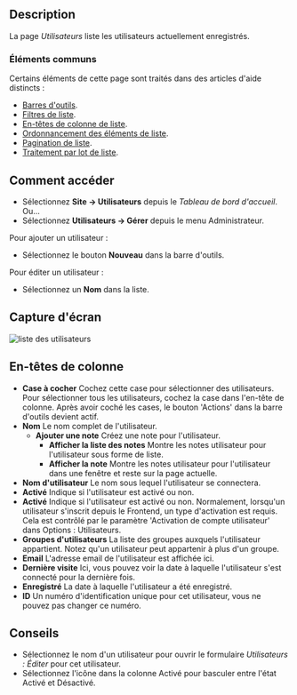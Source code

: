 <!-- Filename: Help4.x:Users / Display title: Utilisateurs -->

## Description

La page *Utilisateurs* liste les utilisateurs actuellement enregistrés.

### Éléments communs

Certains éléments de cette page sont traités dans des articles d'aide distincts :

* [Barres d'outils](jdocmanual?article=help/common-elements/toolbars).
* [Filtres de liste](jdocmanual?article=help/common-elements/list-filters).
* [En-têtes de colonne de liste](jdocmanual?article=help/common-elements/list-column-headers).
* [Ordonnancement des éléments de liste](jdocmanual?article=help/common-elements/list-ordering).
* [Pagination de liste](jdocmanual?article=help/common-elements/list-pagination).
* [Traitement par lot de liste](jdocmanual?article=help/common-elements/list-batch-process).

## Comment accéder

* Sélectionnez **Site → Utilisateurs** depuis le *Tableau de bord d'accueil*. Ou...
* Sélectionnez **Utilisateurs → Gérer** depuis le menu Administrateur.

Pour ajouter un utilisateur :

- Sélectionnez le bouton **Nouveau** dans la barre d'outils.

Pour éditer un utilisateur :

- Sélectionnez un **Nom** dans la liste.

## Capture d'écran

![liste des utilisateurs](../../../fr/images/users/users-list.png)

## En-têtes de colonne

- **Case à cocher** Cochez cette case pour sélectionner des utilisateurs. Pour sélectionner tous les utilisateurs, cochez la case dans l'en-tête de colonne. Après avoir coché les cases, le bouton 'Actions' dans la barre d'outils devient actif.
- **Nom** Le nom complet de l'utilisateur.
  - **Ajouter une note** Créez une note pour l'utilisateur.
    - **Afficher la liste des notes** Montre les notes utilisateur pour l'utilisateur sous forme de liste.
    - **Afficher la note** Montre les notes utilisateur pour l'utilisateur dans une fenêtre et reste sur la page actuelle.
- **Nom d'utilisateur** Le nom sous lequel l'utilisateur se connectera.
- **Activé** Indique si l'utilisateur est activé ou non.
- **Activé** Indique si l'utilisateur est activé ou non. Normalement, lorsqu'un utilisateur s'inscrit depuis le Frontend, un type d'activation est requis. Cela est contrôlé par le paramètre 'Activation de compte utilisateur' dans Options : Utilisateurs.
- **Groupes d'utilisateurs** La liste des groupes auxquels l'utilisateur appartient. Notez qu'un utilisateur peut appartenir à plus d'un groupe.
- **Email** L'adresse email de l'utilisateur est affichée ici.
- **Dernière visite** Ici, vous pouvez voir la date à laquelle l'utilisateur s'est connecté pour la dernière fois.
- **Enregistré** La date à laquelle l'utilisateur a été enregistré.
- **ID** Un numéro d'identification unique pour cet utilisateur, vous ne pouvez pas changer ce numéro.

## Conseils

- Sélectionnez le nom d'un utilisateur pour ouvrir le formulaire *Utilisateurs : Éditer* pour cet utilisateur.
- Sélectionnez l'icône dans la colonne Activé pour basculer entre l'état Activé et Désactivé.
